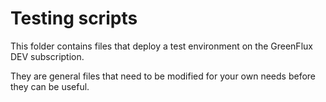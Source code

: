 # Testing scripts

This folder contains files that deploy a test environment on the GreenFlux DEV subscription.

They are general files that need to be modified for your own needs before they can be useful.
